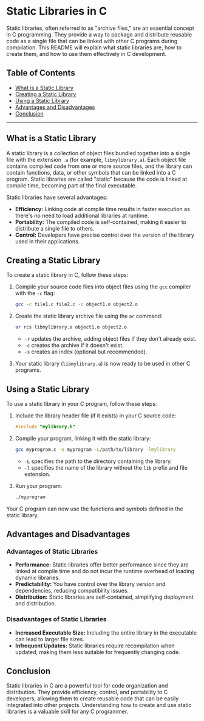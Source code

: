 # Static Libraries in C

Static libraries, often referred to as "archive files," are an essential concept in C programming. They provide a way to package and distribute reusable code as a single file that can be linked with other C programs during compilation. This README will explain what static libraries are, how to create them, and how to use them effectively in C development.

## Table of Contents

- [What is a Static Library](#what-is-a-static-library)
- [Creating a Static Library](#creating-a-static-library)
- [Using a Static Library](#using-a-static-library)
- [Advantages and Disadvantages](#advantages-and-disadvantages)
- [Conclusion](#conclusion)

---

## What is a Static Library

A static library is a collection of object files bundled together into a single file with the extension `.a` (for example, `libmylibrary.a`). Each object file contains compiled code from one or more source files, and the library can contain functions, data, or other symbols that can be linked into a C program. Static libraries are called "static" because the code is linked at compile time, becoming part of the final executable.

Static libraries have several advantages:

- **Efficiency:** Linking code at compile time results in faster execution as there's no need to load additional libraries at runtime.
- **Portability:** The compiled code is self-contained, making it easier to distribute a single file to others.
- **Control:** Developers have precise control over the version of the library used in their applications.

## Creating a Static Library

To create a static library in C, follow these steps:

1. Compile your source code files into object files using the `gcc` compiler with the `-c` flag:

   ```bash
   gcc -c file1.c file2.c -o object1.o object2.o
   ```

2. Create the static library archive file using the `ar` command:

   ```bash
   ar rcs libmylibrary.a object1.o object2.o
   ```

   - `-r` updates the archive, adding object files if they don't already exist.
   - `-c` creates the archive if it doesn't exist.
   - `-s` creates an index (optional but recommended).

3. Your static library (`libmylibrary.a`) is now ready to be used in other C programs.

## Using a Static Library

To use a static library in your C program, follow these steps:

1. Include the library header file (if it exists) in your C source code:

   ```c
   #include "mylibrary.h"
   ```

2. Compile your program, linking it with the static library:

   ```bash
   gcc myprogram.c -o myprogram -L/path/to/library -lmylibrary
   ```

   - `-L` specifies the path to the directory containing the library.
   - `-l` specifies the name of the library without the `lib` prefix and file extension.

3. Run your program:

   ```bash
   ./myprogram
   ```

Your C program can now use the functions and symbols defined in the static library.

## Advantages and Disadvantages

### Advantages of Static Libraries

- **Performance:** Static libraries offer better performance since they are linked at compile time and do not incur the runtime overhead of loading dynamic libraries.
- **Predictability:** You have control over the library version and dependencies, reducing compatibility issues.
- **Distribution:** Static libraries are self-contained, simplifying deployment and distribution.

### Disadvantages of Static Libraries

- **Increased Executable Size:** Including the entire library in the executable can lead to larger file sizes.
- **Infrequent Updates:** Static libraries require recompilation when updated, making them less suitable for frequently changing code.

## Conclusion

Static libraries in C are a powerful tool for code organization and distribution. They provide efficiency, control, and portability to C developers, allowing them to create reusable code that can be easily integrated into other projects. Understanding how to create and use static libraries is a valuable skill for any C programmer.
